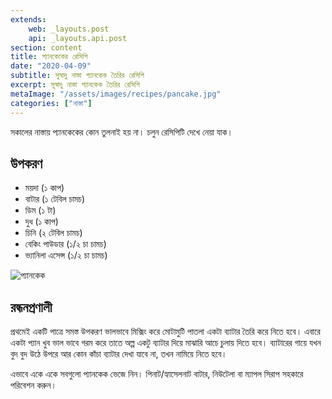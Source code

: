 ```yaml
---
extends:
    web: _layouts.post
    api: _layouts.api.post
section: content
title: প্যানকেকের রেসিপি
date: "2020-04-09"
subtitle: সুস্বাদু নাস্তা প্যানকেক তৈরির রেসিপি
excerpt: সুস্বাদু নাস্তা প্যানকেক তৈরির রেসিপি
metaImage: "/assets/images/recipes/pancake.jpg"
categories: ["নাস্তা"]
---
```


সকালের নাস্তায় প্যানকেকের কোন তুলনাই হয় না। চলুন রেসিপিটি দেখে নেয়া যাক।

## উপকরণ

- ময়দা (১ কাপ)
- বাটার (১ টেবিল চামচ)
- ডিম (১ টা)
- দুধ (১ কাপ)
- চিনি (২ টেবিল চামচ)
- বেকিং পাউডার (১/২ চা চামচ)
- ভ্যানিলা এসেন্স (১/২ চা চামচ)

![প্যানকেক](/assets/images/recipes/pancake.jpg)

## রন্ধনপ্রণালী

প্রথমেই একটি পাত্রে সমস্ত উপকরণ ভালভাবে মিক্সিং করে মোটামুটি পাতলা একটা ব্যাটার তৈরি করে নিতে হবে। এবারে একটা
প্যান খুব ভাল ভাবে গরম করে তাতে অল্প একটু ব্যাটার দিয়ে মাঝারি আচে চুলায় দিতে হবে। ব্যাটারের গায়ে যখন বুদ
বুদ উঠে উপরে আর কোন কাঁচা ব্যাটার দেখা যাবে না, তখন নামিয়ে নিতে হবে।

এভাবে একে একে সবগুলো প্যানকেক ভেজে নিন। পিনাট/হ্যাসেলনাট বাটার, নিউটেলা বা ম্যাপল সিরাপ সহকারে
পরিবেশন করুন।
